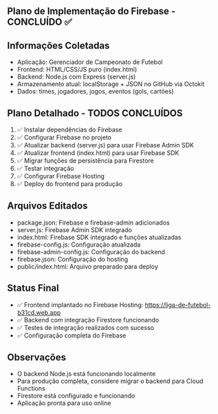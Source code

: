 ## Plano de Implementação do Firebase - CONCLUÍDO ✅

## Informações Coletadas
- Aplicação: Gerenciador de Campeonato de Futebol
- Frontend: HTML/CSS/JS puro (index.html)
- Backend: Node.js com Express (server.js)
- Armazenamento atual: localStorage + JSON no GitHub via Octokit
- Dados: times, jogadores, jogos, eventos (gols, cartões)

## Plano Detalhado - TODOS CONCLUÍDOS
1. ✅ Instalar dependências do Firebase
2. ✅ Configurar Firebase no projeto
3. ✅ Atualizar backend (server.js) para usar Firebase Admin SDK
4. ✅ Atualizar frontend (index.html) para usar Firebase SDK
5. ✅ Migrar funções de persistência para Firestore
6. ✅ Testar integração
7. ✅ Configurar Firebase Hosting
8. ✅ Deploy do frontend para produção

## Arquivos Editados
- package.json: Firebase e firebase-admin adicionados
- server.js: Firebase Admin SDK integrado
- index.html: Firebase SDK integrado e funções atualizadas
- firebase-config.js: Configuração atualizada
- firebase-admin-config.js: Configuração do backend
- firebase.json: Configuração do hosting
- public/index.html: Arquivo preparado para deploy

## Status Final
- ✅ Frontend implantado no Firebase Hosting: https://liga-de-futebol-b31cd.web.app
- ✅ Backend com integração Firestore funcionando
- ✅ Testes de integração realizados com sucesso
- ✅ Configuração completa do Firebase

## Observações
- O backend Node.js está funcionando localmente
- Para produção completa, considere migrar o backend para Cloud Functions
- Firestore está configurado e funcionando
- Aplicação pronta para uso online
